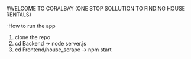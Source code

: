 #WELCOME TO CORALBAY (ONE STOP SOLLUTION TO FINDING HOUSE RENTALS)

-How to run the app
1) clone the repo
2) cd Backend -> node server.js
3) cd Frontend/house_scrape -> npm start

